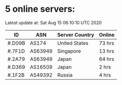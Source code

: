 # 5 online servers:

Latest update at: Sat Aug 15 06:10:10 UTC 2020

| ID | ASN | Server Country | Online |
| -- | --- | -------------- | ------ |
| #.D09B | AS174 | United States | 73 hrs |
| #.7F1D | AS63949 | Singapore | 13 hrs |
| #.2A79 | AS63949 | Japan | 64 hrs |
| #.D369 | AS16509 | Japan | 2 hrs |
| #.1F2B | AS49392 | Russia | 4 hrs |

